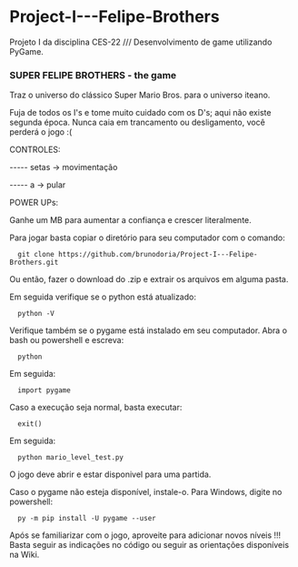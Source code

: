 # Project-I---Felipe-Brothers
Projeto I da disciplina CES-22 /// Desenvolvimento de game utilizando PyGame.

### SUPER FELIPE BROTHERS - the game

Traz o universo do clássico Super Mario Bros. para o universo iteano.

Fuja de todos os I's e tome muito cuidado com os D's; aqui não existe segunda época.
Nunca caia em trancamento ou desligamento, você perderá o jogo :(

CONTROLES:

----- setas -> movimentação

----- a -> pular

POWER UPs:

Ganhe um MB para aumentar a confiança e crescer literalmente.

Para jogar basta copiar o diretório para seu computador com o comando:

      git clone https://github.com/brunodoria/Project-I---Felipe-Brothers.git

Ou então, fazer o download do .zip e extrair os arquivos em alguma pasta.

Em seguida verifique se o python está atualizado:

      python -V

Verifique também se o pygame está instalado em seu computador. Abra o bash ou powershell e escreva:

      python

Em seguida:

      import pygame

Caso a execução seja normal, basta executar:

      exit()

Em seguida:

      python mario_level_test.py

O jogo deve abrir e estar disponivel para uma partida.

Caso o pygame não esteja disponível, instale-o. Para Windows, digite no powershell:

      py -m pip install -U pygame --user

Após se familiarizar com o jogo, aproveite para adicionar novos níveis !!! Basta seguir as indicações no código ou seguir as orientações disponíveis na Wiki.
